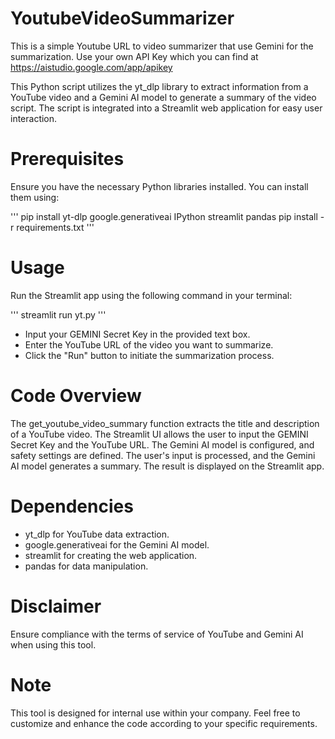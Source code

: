 # YoutubeVideoSummarizer
This is a simple Youtube URL to video summarizer that use Gemini for the summarization. Use your own API Key which you can find at https://aistudio.google.com/app/apikey

This Python script utilizes the yt_dlp library to extract information from a YouTube video and a Gemini AI model to generate a summary of the video script. The script is integrated into a Streamlit web application for easy user interaction.

# Prerequisites
Ensure you have the necessary Python libraries installed. You can install them using:

'''
pip install yt-dlp google.generativeai IPython streamlit pandas
pip install -r requirements.txt
'''
# Usage
Run the Streamlit app using the following command in your terminal:

'''
streamlit run yt.py
'''
* Input your GEMINI Secret Key in the provided text box.
* Enter the YouTube URL of the video you want to summarize.
* Click the "Run" button to initiate the summarization process.

# Code Overview
The get_youtube_video_summary function extracts the title and description of a YouTube video.
The Streamlit UI allows the user to input the GEMINI Secret Key and the YouTube URL.
The Gemini AI model is configured, and safety settings are defined.
The user's input is processed, and the Gemini AI model generates a summary.
The result is displayed on the Streamlit app.

# Dependencies
* yt_dlp for YouTube data extraction.
* google.generativeai for the Gemini AI model.
* streamlit for creating the web application.
* pandas for data manipulation.
# Disclaimer
Ensure compliance with the terms of service of YouTube and Gemini AI when using this tool.
# Note
This tool is designed for internal use within your company.
Feel free to customize and enhance the code according to your specific requirements.
